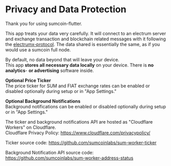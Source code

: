 # Privacy and Data Protection
Thank you for using sumcoin-flutter.

This app treats your data very carefully.
It will connect to an electrum server and exchange transaction and blockchain related messages with it following the [electrumx-protocol](https://electrumx.readthedocs.io/en/latest/protocol-basics.html "electrumx-protocol").
The data shared is essentially the same, as if you would use a sumcoin full node.

By default, no data beyond that will leave your device.  
This app **stores all necessary data locally** on your device.
There is **no analytics**- **or advertising** software inside.

**Optional Price Ticker**  
The price ticker for SUM and FIAT exchange rates can be enabled or disabled optionally during setup or in "App Settings."

**Optional Background Notifications**  
Background notifications can be enabled or disabled optionally during setup or in "App Settings."

The ticker and background notifications API are hosted as "Cloudflare Workers" on Cloudflare.  
Cloudflare Privacy Policy: https://www.cloudflare.com/privacypolicy/

Ticker source code:
https://github.com/sumcoinlabs/sum-worker-ticker

Background Notification API source code:
https://github.com/sumcoinlabs/sum-worker-address-status
